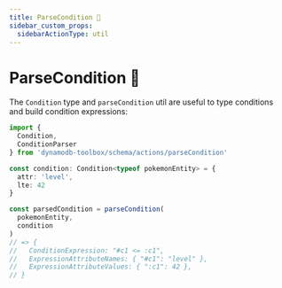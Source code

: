 ```yaml
---
title: ParseCondition 👷
sidebar_custom_props:
  sidebarActionType: util
---
```


# ParseCondition 👷

The `Condition` type and `parseCondition` util are useful to type conditions and build condition expressions:

```ts
import {
  Condition,
  ConditionParser
} from 'dynamodb-toolbox/schema/actions/parseCondition'

const condition: Condition<typeof pokemonEntity> = {
  attr: 'level',
  lte: 42
}

const parsedCondition = parseCondition(
  pokemonEntity,
  condition
)
// => {
//   ConditionExpression: "#c1 <= :c1",
//   ExpressionAttributeNames: { "#c1": "level" },
//   ExpressionAttributeValues: { ":c1": 42 },
// }
```
